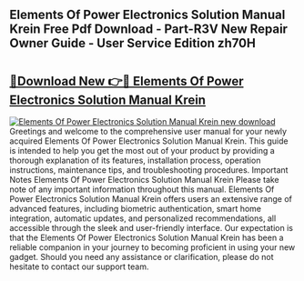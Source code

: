 ## Elements Of Power Electronics Solution Manual Krein Free Pdf Download - Part-R3V New Repair Owner Guide - User Service Edition zh70H

# <h2><a href="http://bc65929.oget.top/?id=Elements+Of+Power+Electronics+Solution+Manual+Krein">🔗Download New 👉🔴 Elements Of Power Electronics Solution Manual Krein</a></h2>

[![Elements Of Power Electronics Solution Manual Krein new download](https://i.imgur.com/5g1atiW.png)](http://bc65929.oget.top/?id=Elements+Of+Power+Electronics+Solution+Manual+Krein)
Greetings and welcome to the comprehensive user manual for your newly acquired Elements Of Power Electronics Solution Manual Krein. This guide is intended to help you get the most out of your product by providing a thorough explanation of its features, installation process, operation instructions, maintenance tips, and troubleshooting procedures. Important Notes Elements Of Power Electronics Solution Manual Krein Please take note of any important information throughout this manual. Elements Of Power Electronics Solution Manual Krein offers users an extensive range of advanced features, including biometric authentication, smart home integration, automatic updates, and personalized recommendations, all accessible through the sleek and user-friendly interface. Our expectation is that the Elements Of Power Electronics Solution Manual Krein has been a reliable companion in your journey to becoming proficient in using your new gadget. Should you need any assistance or clarification, please do not hesitate to contact our support team.
